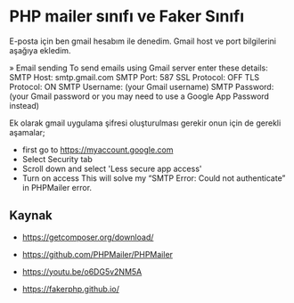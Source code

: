 # PHP mailer sınıfı ve Faker Sınıfı
E-posta için ben gmail hesabım ile denedim. Gmail host ve port bilgilerini aşağıya ekledim. 

» Email sending
To send emails using Gmail server enter these details:
SMTP Host: smtp.gmail.com
SMTP Port: 587
SSL Protocol: OFF
TLS Protocol: ON
SMTP Username: (your Gmail username)
SMTP Password: (your Gmail password or you may need to use a Google App Password instead)

Ek olarak gmail uygulama şifresi oluşturulması gerekir onun için de gerekli aşamalar;
- first go to https://myaccount.google.com
- Select Security tab
- Scroll down and select 'Less secure app access'
- Turn on access
This will solve my “SMTP Error: Could not authenticate” in PHPMailer error. 

## Kaynak
- https://getcomposer.org/download/

- https://github.com/PHPMailer/PHPMailer 

- https://youtu.be/o6DG5v2NM5A

- https://fakerphp.github.io/

